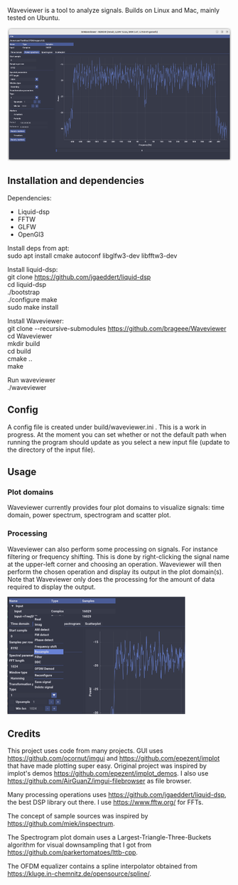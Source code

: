 
Waveviewer is a tool to analyze signals. Builds on Linux and Mac, mainly tested on Ubuntu.

<img src="gui/Images/screenshot1.png" alt="Power spectrum" width="600" height="300">

## Installation and dependencies ##

Dependencies:
- Liquid-dsp
- FFTW
- GLFW
- OpenGl3

Install deps from apt:  
sudo apt install cmake autoconf libglfw3-dev libfftw3-dev 

Install liquid-dsp:  
git clone https://github.com/jgaeddert/liquid-dsp  
cd liquid-dsp  
./bootstrap  
./configure 
make  
sudo make install  

Install Waveviewer:  
git clone --recursive-submodules https://github.com/brageee/Waveviewer  
cd Waveviewer  
mkdir build  
cd build  
cmake ..  
make  

Run waveviewer  
./waveviewer

## Config ##
A config file is created under build/waveviewer.ini . This is a work in progress. At the moment you can set whether or not the default path when running the program should update as you select a new input file (update to the directory of the input file).

## Usage ##

### Plot domains ###
Waveviewer currently provides four plot domains to visualize signals: time domain, power spectrum, spectrogram and scatter plot.

### Processing ###
Waveviewer can also perform some processing on signals. For instance filtering or frequency shifting. This is done by right-clicking the signal name at the upper-left corner and choosing an operation. Waveviewer will then perform the chosen operation and display its output in the plot domain(s). Note that Waveviewer only does the processing for the amount of data required to display the output.

<img src="gui/Images/screenshot2.png" alt="Power spectrum" width="400" height="264">

## Credits ##
This project uses code from many projects. GUI uses https://github.com/ocornut/imgui and https://github.com/epezent/implot that have made plotting super easy. Original project was inspired by implot's demos https://github.com/epezent/implot_demos.  I also use https://github.com/AirGuanZ/imgui-filebrowser as file browser.

Many processing operations uses https://github.com/jgaeddert/liquid-dsp, the best DSP library out there. I use https://www.fftw.org/ for FFTs.

The concept of sample sources was inspired by https://github.com/miek/inspectrum. 

The Spectrogram plot domain uses a Largest-Triangle-Three-Buckets algorithm for visual downsampling that I got from https://github.com/parkertomatoes/lttb-cpp.

The OFDM equalizer contains a spline interpolator obtained from https://kluge.in-chemnitz.de/opensource/spline/.